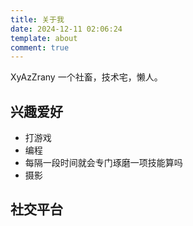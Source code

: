 ```yaml
---
title: 关于我
date: 2024-12-11 02:06:24
template: about
comment: true
---
```

XyAzZrany
一个社畜，技术宅，懒人。

## 兴趣爱好
- 打游戏
- 编程
- 每隔一段时间就会专门琢磨一项技能算吗
- 摄影

## 社交平台